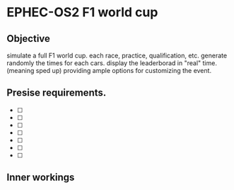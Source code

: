 # EPHEC-OS2 F1 world cup
## Objective
simulate a full F1 world cup.
each race, practice, qualification, etc.
generate randomly the times for each cars.
display the leaderborad in "real" time. (meaning sped up)
providing ample options for customizing the event.

## Presise requirements.
- [ ] 
- [ ] 
- [ ] 
- [ ] 
- [ ] 
- [ ] 
- [ ] 

## Inner workings
